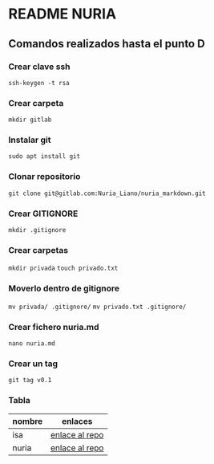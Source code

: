 # README NURIA

## Comandos realizados hasta el punto D

### Crear clave ssh

`ssh-keygen -t rsa`

### Crear carpeta

`mkdir gitlab`

### Instalar git

`sudo apt install git`

### Clonar repositorio

`git clone git@gitlab.com:Nuria_Liano/nuria_markdown.git`

### Crear GITIGNORE 
`mkdir .gitignore`

### Crear carpetas
`mkdir privada`
`touch privado.txt`

### Moverlo dentro de gitignore
`mv privada/ .gitignore/`
`mv privado.txt .gitignore/`

### Crear fichero nuria.md
`nano nuria.md`

### Crear un tag
`git tag v0.1`

### Tabla
| nombre | enlaces                                                      |
| ------ | ------------------------------------------------------------ |
| isa    | [enlace al repo](https://gitlab.com/mxrtnxz/isabel_markdown) |
| nuria  | [enlace al repo](https://gitlab.com/Nuria_Liano/nuria_markdown) | 
